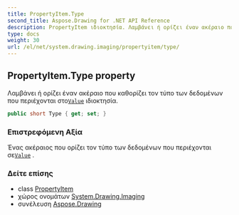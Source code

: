```yaml
---
title: PropertyItem.Type
second_title: Aspose.Drawing for .NET API Reference
description: PropertyItem ιδιοκτησία. Λαμβάνει ή ορίζει έναν ακέραιο που καθορίζει τον τύπο των δεδομένων που περιέχονται στοValue ιδιοκτησία.
type: docs
weight: 30
url: /el/net/system.drawing.imaging/propertyitem/type/
---
```

## PropertyItem.Type property

Λαμβάνει ή ορίζει έναν ακέραιο που καθορίζει τον τύπο των δεδομένων που περιέχονται στο[`Value`](../value/) ιδιοκτησία.

```csharp
public short Type { get; set; }
```

### Επιστρεφόμενη Αξία

Ένας ακέραιος που ορίζει τον τύπο των δεδομένων που περιέχονται σε[`Value`](../value/) .

### Δείτε επίσης

* class [PropertyItem](../)
* χώρος ονομάτων [System.Drawing.Imaging](../../propertyitem/)
* συνέλευση [Aspose.Drawing](../../../)


